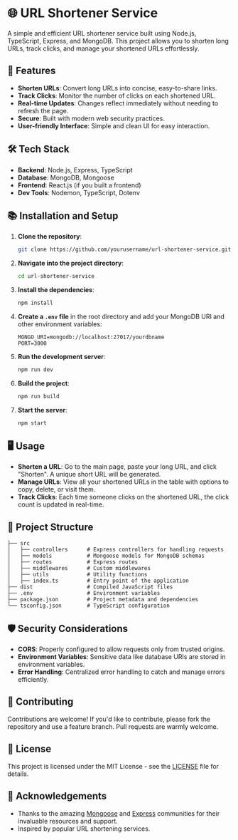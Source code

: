 # 🌐 URL Shortener Service

A simple and efficient URL shortener service built using Node.js, TypeScript, Express, and MongoDB. This project allows you to shorten long URLs, track clicks, and manage your shortened URLs effortlessly. 

<!-- ![URL Shortener Service](https://user-images.githubusercontent.com/95935530) -->

## 🚀 Features

- **Shorten URLs**: Convert long URLs into concise, easy-to-share links.
- **Track Clicks**: Monitor the number of clicks on each shortened URL.
- **Real-time Updates**: Changes reflect immediately without needing to refresh the page.
- **Secure**: Built with modern web security practices.
- **User-friendly Interface**: Simple and clean UI for easy interaction.

## 🛠️ Tech Stack

- **Backend**: Node.js, Express, TypeScript
- **Database**: MongoDB, Mongoose
- **Frontend**: React.js (if you built a frontend)
- **Dev Tools**: Nodemon, TypeScript, Dotenv
<!-- - **Deployment**: (e.g., Heroku, Vercel, etc.) -->

## 📚 Installation and Setup

1. **Clone the repository**:
   ```bash
   git clone https://github.com/yourusername/url-shortener-service.git
   ```
   
2. **Navigate into the project directory**:
   ```bash
   cd url-shortener-service
   ```
   
3. **Install the dependencies**:
   ```bash
   npm install
   ```

4. **Create a `.env` file** in the root directory and add your MongoDB URI and other environment variables:
   ```plaintext
   MONGO_URI=mongodb://localhost:27017/yourdbname
   PORT=3000
   ```

5. **Run the development server**:
   ```bash
   npm run dev
   ```

6. **Build the project**:
   ```bash
   npm run build
   ```

7. **Start the server**:
   ```bash
   npm start
   ```

## 🖥️ Usage

- **Shorten a URL**: Go to the main page, paste your long URL, and click "Shorten". A unique short URL will be generated.
- **Manage URLs**: View all your shortened URLs in the table with options to copy, delete, or visit them.
- **Track Clicks**: Each time someone clicks on the shortened URL, the click count is updated in real-time.

## 🧩 Project Structure

```plaintext
├── src
│   ├── controllers      # Express controllers for handling requests
│   ├── models           # Mongoose models for MongoDB schemas
│   ├── routes           # Express routes
│   ├── middlewares      # Custom middlewares
│   ├── utils            # Utility functions
│   ├── index.ts         # Entry point of the application
├── dist                 # Compiled JavaScript files
├── .env                 # Environment variables
├── package.json         # Project metadata and dependencies
└── tsconfig.json        # TypeScript configuration
```

## 🛡️ Security Considerations

- **CORS**: Properly configured to allow requests only from trusted origins.
- **Environment Variables**: Sensitive data like database URIs are stored in environment variables.
- **Error Handling**: Centralized error handling to catch and manage errors efficiently.

## 🤝 Contributing

Contributions are welcome! If you'd like to contribute, please fork the repository and use a feature branch. Pull requests are warmly welcome.

## 📝 License

This project is licensed under the MIT License - see the [LICENSE](LICENSE) file for details.

## 🌟 Acknowledgements

- Thanks to the amazing [Mongoose](https://mongoosejs.com/) and [Express](https://expressjs.com/) communities for their invaluable resources and support.
- Inspired by popular URL shortening services.

